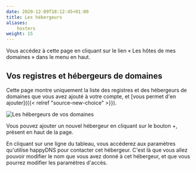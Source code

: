 ```yaml
---
date: 2020-12-09T18:12:45+01:00
title: Les hébergeurs
aliases:
    hosters
weight: 15
---
```


Vous accédez à cette page en cliquant sur le lien « Les hôtes de mes domaines » dans le menu en haut.

## Vos registres et hébergeurs de domaines

Cette page montre uniquement la liste des registres et des hébergeurs de domaines que vous avez ajouté à votre compte, et [vous permet d'en ajouter]({{< relref "source-new-choice" >}}).

![Les hébergeurs de vos domaines](hosters-list.png)

Vous pouvez ajouter un nouvel hébergeur en cliquant sur le bouton +, présent en haut de la page.

En cliquant sur une ligne du tableau, vous accéderez aux paramètres qu'utilise happyDNS pour contacter cet hébergeur.
C'est là que vous allez pouvoir modifier le nom que vous avez donné à cet hébergeur, et que vous pourrez modifier les paramètres d'accès.
